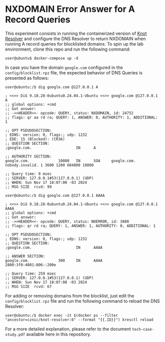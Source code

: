 # NXDOMAIN Error Answer for A Record Queries
This experiment consists in running the containerized version of [Knot Resolver](https://www.knot-resolver.cz/) and configure the DNS Resolver to return NXDOMAIN when running A record queries for blocklisted domains. To spin up the lab environment, clone this repo and run the following command:
```
user@ubuntu$ docker-compose up -d
```
In case you have the domain <code>google.com</code> configured in the <code>config/blocklist.rpz</code> file, the expected behavior of DNS Queries is presented as follows:
```
user@ubuntu:/$ dig google.com @127.0.0.1 A

; <<>> DiG 9.18.28-0ubuntu0.24.04.1-Ubuntu <<>> google.com @127.0.0.1 A
;; global options: +cmd
;; Got answer:
;; ->>HEADER<<- opcode: QUERY, status: NXDOMAIN, id: 24752
;; flags: qr aa rd ra; QUERY: 1, ANSWER: 0, AUTHORITY: 1, ADDITIONAL: 1

;; OPT PSEUDOSECTION:
; EDNS: version: 0, flags:; udp: 1232
; EDE: 15 (Blocked): (CR36)
;; QUESTION SECTION:
;google.com.                    IN      A

;; AUTHORITY SECTION:
google.com.             10800   IN      SOA     google.com. nobody.invalid. 1 3600 1200 604800 10800

;; Query time: 0 msec
;; SERVER: 127.0.0.1#53(127.0.0.1) (UDP)
;; WHEN: Sun Nov 17 18:07:00 -03 2024
;; MSG SIZE  rcvd: 99

user@ubuntu:/$ dig google.com @127.0.0.1 AAAA

; <<>> DiG 9.18.28-0ubuntu0.24.04.1-Ubuntu <<>> google.com @127.0.0.1 AAAA
;; global options: +cmd
;; Got answer:
;; ->>HEADER<<- opcode: QUERY, status: NOERROR, id: 3808
;; flags: qr rd ra; QUERY: 1, ANSWER: 1, AUTHORITY: 0, ADDITIONAL: 1

;; OPT PSEUDOSECTION:
; EDNS: version: 0, flags:; udp: 1232
;; QUESTION SECTION:
;google.com.                    IN      AAAA

;; ANSWER SECTION:
google.com.             300     IN      AAAA    2800:3f0:4001:806::200e

;; Query time: 259 msec
;; SERVER: 127.0.0.1#53(127.0.0.1) (UDP)
;; WHEN: Sun Nov 17 18:07:08 -03 2024
;; MSG SIZE  rcvd: 67

```

For adding or removing domains from the blocklist, just edit the <code>config/blocklist.rpz</code> file and run the following command to reload the DNS Resolver:

```
user@ubuntu:/$ docker exec -it $(docker ps --filter "ancestor=cznic/knot-resolver:6" --format "{{.ID}}") kresctl reload
```

For a more detailed explanation, please refer to the document <code>tech-case-study.pdf</code> available here in this repository.